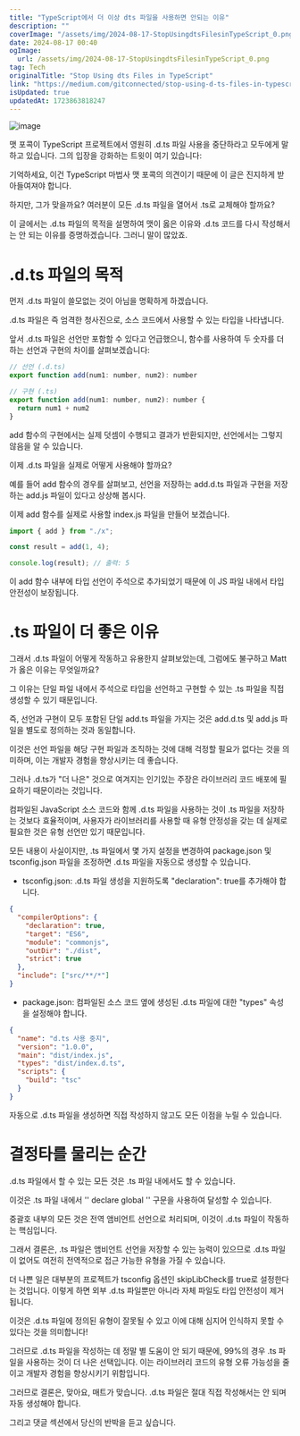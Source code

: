 ```yaml
---
title: "TypeScript에서 더 이상 dts 파일을 사용하면 안되는 이유"
description: ""
coverImage: "/assets/img/2024-08-17-StopUsingdtsFilesinTypeScript_0.png"
date: 2024-08-17 00:40
ogImage:
  url: /assets/img/2024-08-17-StopUsingdtsFilesinTypeScript_0.png
tag: Tech
originalTitle: "Stop Using dts Files in TypeScript"
link: "https://medium.com/gitconnected/stop-using-d-ts-files-in-typescript-da01e4a71b26"
isUpdated: true
updatedAt: 1723863818247
---
```


![image](/assets/img/2024-08-17-StopUsingdtsFilesinTypeScript_0.png)

맷 포콕이 TypeScript 프로젝트에서 영원히 .d.ts 파일 사용을 중단하라고 모두에게 말하고 있습니다. 그의 입장을 강화하는 트윗이 여기 있습니다:

기억하세요, 이건 TypeScript 마법사 맷 포콕의 의견이기 때문에 이 글은 진지하게 받아들여져야 합니다.

하지만, 그가 맞을까요? 여러분이 모든 .d.ts 파일을 열어서 .ts로 교체해야 할까요?

<div class="content-ad"></div>

이 글에서는 .d.ts 파일의 목적을 설명하여 맷이 옳은 이유와 .d.ts 코드를 다시 작성해서는 안 되는 이유를 증명하겠습니다. 그러니 말이 많았죠.

# .d.ts 파일의 목적

먼저 .d.ts 파일이 쓸모없는 것이 아님을 명확하게 하겠습니다.

<div class="content-ad"></div>

.d.ts 파일은 즉 엄격한 청사진으로, 소스 코드에서 사용할 수 있는 타입을 나타냅니다.

앞서 .d.ts 파일은 선언만 포함할 수 있다고 언급했으니, 함수를 사용하여 두 숫자를 더하는 선언과 구현의 차이를 살펴보겠습니다:

```js
// 선언 (.d.ts)
export function add(num1: number, num2): number

// 구현 (.ts)
export function add(num1: number, num2): number {
  return num1 + num2
}
```

add 함수의 구현에서는 실제 덧셈이 수행되고 결과가 반환되지만, 선언에서는 그렇지 않음을 알 수 있습니다.

<div class="content-ad"></div>

이제 .d.ts 파일을 실제로 어떻게 사용해야 할까요?

예를 들어 add 함수의 경우를 살펴보고, 선언을 저장하는 add.d.ts 파일과 구현을 저장하는 add.js 파일이 있다고 상상해 봅시다.

이제 add 함수를 실제로 사용할 index.js 파일을 만들어 보겠습니다.

```js
import { add } from "./x";

const result = add(1, 4);

console.log(result); // 출력: 5
```

<div class="content-ad"></div>

이 add 함수 내부에 타입 선언이 주석으로 추가되었기 때문에 이 JS 파일 내에서 타입 안전성이 보장됩니다.

# .ts 파일이 더 좋은 이유

그래서 .d.ts 파일이 어떻게 작동하고 유용한지 살펴보았는데, 그럼에도 불구하고 Matt가 옳은 이유는 무엇일까요?

그 이유는 단일 파일 내에서 주석으로 타입을 선언하고 구현할 수 있는 .ts 파일을 직접 생성할 수 있기 때문입니다.

<div class="content-ad"></div>

즉, 선언과 구현이 모두 포함된 단일 add.ts 파일을 가지는 것은 add.d.ts 및 add.js 파일을 별도로 정의하는 것과 동일합니다.

이것은 선언 파일을 해당 구현 파일과 조직하는 것에 대해 걱정할 필요가 없다는 것을 의미하며, 이는 개발자 경험을 향상시키는 데 좋습니다.

그러나 .d.ts가 "더 나은" 것으로 여겨지는 인기있는 주장은 라이브러리 코드 배포에 필요하기 때문이라는 것입니다.

컴파일된 JavaScript 소스 코드와 함께 .d.ts 파일을 사용하는 것이 .ts 파일을 저장하는 것보다 효율적이며, 사용자가 라이브러리를 사용할 때 유형 안정성을 갖는 데 실제로 필요한 것은 유형 선언만 있기 때문입니다.

<div class="content-ad"></div>

모든 내용이 사실이지만, .ts 파일에서 몇 가지 설정을 변경하여 package.json 및 tsconfig.json 파일을 조정하면 .d.ts 파일을 자동으로 생성할 수 있습니다.

- tsconfig.json: .d.ts 파일 생성을 지원하도록 "declaration": true를 추가해야 합니다.

```json
{
  "compilerOptions": {
    "declaration": true,
    "target": "ES6",
    "module": "commonjs",
    "outDir": "./dist",
    "strict": true
  },
  "include": ["src/**/*"]
}
```

- package.json: 컴파일된 소스 코드 옆에 생성된 .d.ts 파일에 대한 "types" 속성을 설정해야 합니다.

<div class="content-ad"></div>

```json
{
  "name": "d.ts 사용 중지",
  "version": "1.0.0",
  "main": "dist/index.js",
  "types": "dist/index.d.ts",
  "scripts": {
    "build": "tsc"
  }
}
```

자동으로 .d.ts 파일을 생성하면 직접 작성하지 않고도 모든 이점을 누릴 수 있습니다.

# 결정타를 물리는 순간

.d.ts 파일에서 할 수 있는 모든 것은 .ts 파일 내에서도 할 수 있습니다.

<div class="content-ad"></div>

이것은 .ts 파일 내에서 '' declare global '' 구문을 사용하여 달성할 수 있습니다.

중괄호 내부의 모든 것은 전역 앰비언트 선언으로 처리되며, 이것이 .d.ts 파일이 작동하는 핵심입니다.

그래서 결론은, .ts 파일은 앰비언트 선언을 저장할 수 있는 능력이 있으므로 .d.ts 파일이 없어도 여전히 전역적으로 접근 가능한 유형을 가질 수 있습니다.

더 나쁜 일은 대부분의 프로젝트가 tsconfig 옵션인 skipLibCheck를 true로 설정한다는 것입니다. 이렇게 하면 외부 .d.ts 파일뿐만 아니라 자체 파일도 타입 안전성이 제거됩니다.

<div class="content-ad"></div>

이것은 .d.ts 파일에 정의된 유형이 잘못될 수 있고 이에 대해 심지어 인식하지 못할 수 있다는 것을 의미합니다!

그러므로 .d.ts 파일을 작성하는 데 정말 별 도움이 안 되기 때문에, 99%의 경우 .ts 파일을 사용하는 것이 더 나은 선택입니다. 이는 라이브러리 코드의 유형 오류 가능성을 줄이고 개발자 경험을 향상시키기 위함입니다.

그러므로 결론은, 맞아요, 매트가 맞습니다. .d.ts 파일은 절대 직접 작성해서는 안 되며 자동 생성해야 합니다.

그리고 댓글 섹션에서 당신의 반박을 듣고 싶습니다.
